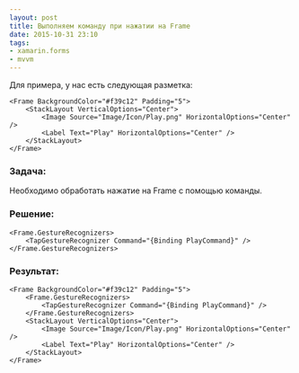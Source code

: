 ```yaml
---
layout: post
title: Выполняем команду при нажатии на Frame
date: 2015-10-31 23:10
tags:
- xamarin.forms
- mvvm
---
```


Для примера, у нас есть следующая разметка:

``` xaml
<Frame BackgroundColor="#f39c12" Padding="5">
    <StackLayout VerticalOptions="Center">
        <Image Source="Image/Icon/Play.png" HorizontalOptions="Center" />
        <Label Text="Play" HorizontalOptions="Center" />
    </StackLayout>
</Frame>
```

### Задача:

Необходимо обработать нажатие на Frame с помощью команды.

### Решение:

``` xaml
<Frame.GestureRecognizers>
    <TapGestureRecognizer Command="{Binding PlayCommand}" />
</Frame.GestureRecognizers>
```

### Результат:

``` xaml
<Frame BackgroundColor="#f39c12" Padding="5">
    <Frame.GestureRecognizers>
        <TapGestureRecognizer Command="{Binding PlayCommand}" />
    </Frame.GestureRecognizers>
    <StackLayout VerticalOptions="Center">
        <Image Source="Image/Icon/Play.png" HorizontalOptions="Center" />
        <Label Text="Play" HorizontalOptions="Center" />
    </StackLayout>
</Frame>
```
